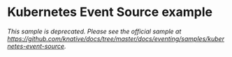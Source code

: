 # Kubernetes Event Source example

_This sample is deprecated. Please see the official sample at
https://github.com/knative/docs/tree/master/docs/eventing/samples/kubernetes-event-source._
